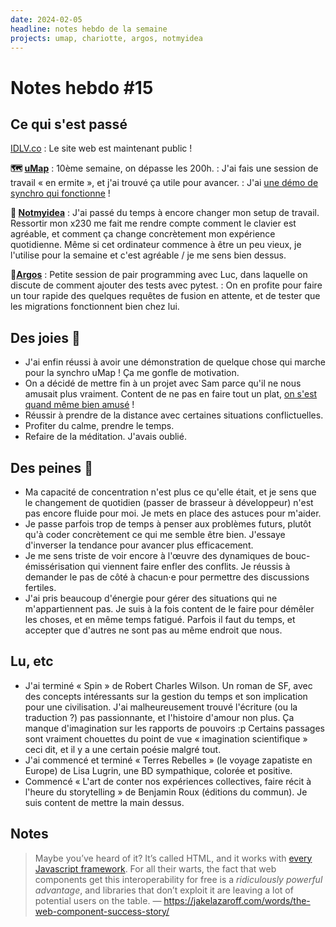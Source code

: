 ```yaml
---
date: 2024-02-05
headline: notes hebdo de la semaine
projects: umap, chariotte, argos, notmyidea
---
```

# Notes hebdo #15

## Ce qui s'est passé

[IDLV.co](https://idlv.co)
: Le site web est maintenant public !

**🗺️ [uMap](https://umap-project.org)**
: 10ème semaine, on dépasse les 200h.
: J'ai fais une session de travail « en ermite », et j'ai trouvé ça utile pour avancer.
: J'ai [une démo de synchro qui fonctionne](https://files.notmyidea.org/umap-sync-features.webm) !

**🫙 [Notmyidea](https://notmyidea.org/)**
: J'ai passé du temps à encore changer mon setup de travail. Ressortir mon x230 me fait me rendre compte comment le clavier est agréable, et comment ça change concrètement mon expérience quotidienne. Même si cet ordinateur commence à être un peu vieux, je l'utilise pour la semaine et c'est agréable / je me sens bien dessus.

**🚨[Argos](https://framagit.org/framasoft/framaspace/argos)**
: Petite session de pair programming avec Luc, dans laquelle on discute de comment ajouter des tests avec pytest.
: On en profite pour faire un tour rapide des quelques requêtes de fusion en attente, et de tester que les migrations fonctionnent bien chez lui.

## Des joies 🤗

- J'ai enfin réussi à avoir une démonstration de quelque chose qui marche pour la synchro uMap ! Ça me gonfle de motivation.
- On a décidé de mettre fin à un projet avec Sam parce qu'il ne nous amusait plus vraiment. Content de ne pas en faire tout un plat, [on s'est quand même bien amusé](https://legroupe.notmyidea.org/) !
- Réussir à prendre de la distance avec certaines situations conflictuelles.
- Profiter du calme, prendre le temps.
- Refaire de la méditation. J'avais oublié.
## Des peines 😬

- Ma capacité de concentration n'est plus ce qu'elle était, et je sens que le changement de quotidien (passer de brasseur à développeur) n'est pas encore fluide pour moi. Je mets en place des astuces pour m'aider.
- Je passe parfois trop de temps à penser aux problèmes futurs, plutôt qu'à coder concrètement ce qui me semble être bien. J'essaye d'inverser la tendance pour avancer plus efficacement.
- Je me sens triste de voir encore à l'œuvre des dynamiques de bouc-émissérisation qui viennent faire enfler des conflits. Je réussis à demander le pas de côté à chacun⋅e pour permettre des discussions fertiles.
- J'ai pris beaucoup d'énergie pour gérer des situations qui ne m'appartiennent pas. Je suis à la fois content de le faire pour démêler les choses, et en même temps fatigué. Parfois il faut du temps, et accepter que d'autres ne sont pas au même endroit que nous.
## Lu, etc

- J'ai terminé « Spin » de Robert Charles Wilson. Un roman de SF, avec des concepts intéressants sur la gestion du temps et son implication pour une civilisation. J'ai malheureusement trouvé l'écriture (ou la traduction ?) pas passionnante, et l'histoire d'amour non plus. Ça manque d'imagination sur les rapports de pouvoirs :p Certains passages sont vraiment chouettes du point de vue « imagination scientifique » ceci dit, et il y a une certain poésie malgré tout.
- J'ai commencé et terminé « Terres Rebelles » (le voyage zapatiste en Europe) de Lisa Lugrin, une BD sympathique, colorée et positive.
- Commencé « L'art de conter nos expériences collectives, faire récit à l'heure du storytelling » de Benjamin Roux (éditions du commun). Je suis content de mettre la main dessus.

## Notes

> Maybe you’ve heard of it? It’s called HTML, and it works with [every Javascript framework](https://custom-elements-everywhere.com). For all their warts, the fact that web components get this interoperability for free is a _ridiculously powerful advantage_, and libraries that don’t exploit it are leaving a lot of potential users on the table.
> — https://jakelazaroff.com/words/the-web-component-success-story/

